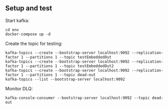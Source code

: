 
## Setup and test

Start kafka:

```
cd env
docker-compose up -d
```

Create the topic for testing:

```
kafka-topics --create --bootstrap-server localhost:9092 --replication-factor 1 --partitions 1 --topic testEmbeddedOut
kafka-topics --create --bootstrap-server localhost:9092 --replication-factor 1 --partitions 1 --topic testEmbeddedOut2
kafka-topics --create --bootstrap-server localhost:9092 --replication-factor 1 --partitions 1 --topic dead-out
kafka-topics --list --bootstrap-server localhost:9092
```

Monitor DLQ:

```
kafka-console-consumer --bootstrap-server localhost:9092 --topic dead-out
```


